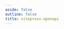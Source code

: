 ```yaml
---
aside: false
outline: false
title: vitepress-openapi
---
```


<script setup lang="ts">
import { onUnmounted } from 'vue'
import { useRoute, useData } from 'vitepress'
import { useTheme } from 'vitepress-openapi'
import spec from '../../docs/public/openapi-criptoya-argentina.json'

const route = useRoute()

const { isDark } = useData()

useTheme({
    jsonViewer: {
        deep: 1,
    },
    schemaViewer: {
        deep: 1,
    },
    request: {
        defaultView: 'schema',
    },
})

onUnmounted(() => {
    useTheme({
        jsonViewer: {
            deep: Infinity,
        },
        schemaViewer: {
            deep: Infinity,
        },
        requestBody: {
            defaultView: 'json',
        },
    })
})
</script>

<OASpec :spec="spec" :isDark="isDark" />
